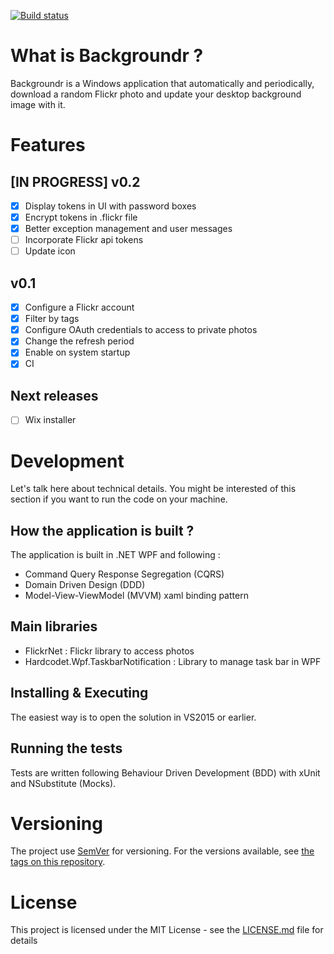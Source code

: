 [![Build status](https://ci.appveyor.com/api/projects/status/0ohnap9efouupl72?svg=true)](https://ci.appveyor.com/project/pierregillon/backgroundr)

# What is Backgroundr ?
Backgroundr is a Windows application that automatically and periodically, download a random Flickr photo and update your desktop background image with it.

# Features

## [IN PROGRESS] v0.2
- [x] Display tokens in UI with password boxes
- [x] Encrypt tokens in .flickr file
- [x] Better exception management and user messages
- [ ] Incorporate Flickr api tokens
- [ ] Update icon

## v0.1
- [x] Configure a Flickr account
- [x] Filter by tags
- [x] Configure OAuth credentials to access to private photos
- [x] Change the refresh period
- [x] Enable on system startup
- [x] CI

## Next releases
- [ ] Wix installer

# Development
Let's talk here about technical details. You might be interested of this section if you want to run the code on your machine.

## How the application is built ?
The application is built in .NET WPF and following : 
- Command Query Response Segregation (CQRS)
- Domain Driven Design (DDD)
- Model-View-ViewModel (MVVM) xaml binding pattern

## Main libraries
* FlickrNet : Flickr library to access photos
* Hardcodet.Wpf.TaskbarNotification : Library to manage task bar in WPF

## Installing & Executing
The easiest way is to open the solution in VS2015 or earlier.

## Running the tests
Tests are written following Behaviour Driven Development (BDD) with xUnit and NSubstitute (Mocks).

# Versioning
The project use [SemVer](http://semver.org/) for versioning. For the versions available, see [the tags on this repository](https://github.com/pierregillon/backgroundr/releases).

# License
This project is licensed under the MIT License - see the [LICENSE.md](LICENSE.md) file for details
